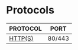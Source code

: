 # Protocols

| **PROTOCOL** | **PORT** |
| ------------ | -------- |
| [HTTP(S)](HTTP(S)/index.md)| 80/443 |

